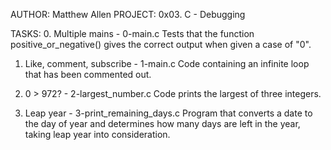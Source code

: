 AUTHOR: Matthew Allen
PROJECT: 0x03. C - Debugging

TASKS:
0. Multiple mains - 0-main.c
	Tests that the function positive_or_negative() gives the correct
	output when given a case of "0".

1. Like, comment, subscribe - 1-main.c
	Code containing an infinite loop that has been commented out.

2. 0 > 972? - 2-largest_number.c
	Code prints the largest of three integers.

3. Leap year - 3-print_remaining_days.c
	Program that converts a date to the day of year and determines how
	many days are left in the year, taking leap year into consideration.

